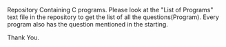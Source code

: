 Repository Containing C programs.
Please look at the "List of Programs" text file in the repository to get the list of all the questions(Program). 
Every program also has the question mentioned in the starting.

Thank You.
